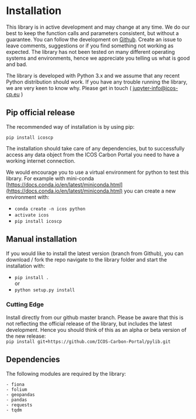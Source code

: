 # Installation

This library is in active development and may change at any time. We do our best to keep the function calls and parameters consistent, but without a guarantee. You can follow the development on [Github](https://github.com/ICOS-Carbon-Portal/pylib). Create an issue to leave comments, suggestions or if you find something not working as expected. The library has not been tested on many different operating systems and environments, hence we appreciate you telling us what is good and bad. 

The library is developed with  Python 3.x and we assume that any recent Python distribution should work. If you have any trouble running the library, we are very keen to know why. Please get in touch ( jupyter-info@icos-cp.eu )

## Pip official release

The recommended way of installation is by using pip:

	pip install icoscp
	
The installation should take care of any dependencies, but to successfully access any data object from the ICOS Carbon Portal you need to have a working internet connection.

We would encourage you to use a virtual environment for python to test this library. For example with mini-conda [https://docs.conda.io/en/latest/miniconda.html](https://docs.conda.io/en/latest/miniconda.html) you can create a new environment with:

- `conda create -n icos python`
- `activate icos`
- `pip install icoscp`

## Manual installation
If you would like to install the latest version (branch from Github), you can download / fork the repo navigate to the library folder and start the installation with:

- `pip install .`
<br>or<br>
- `python setup.py install`

### Cutting Edge
Install directly from our github master branch. Please be aware that this is not reflecting the official release of the library, but includes the latest development. Hence you should think of this as an alpha or beta version of the new release:<br>
`pip install git+https://github.com/ICOS-Carbon-Portal/pylib.git`

## Dependencies
The following modules are required by the library:

    - fiona
    - folium
    - geopandas
    - pandas
    - requests
    - tqdm
